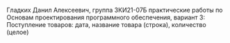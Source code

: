 Гладких Данил Алексеевич, группа ЗКИ21-07Б практические работы по Основам проектирования программного обеспечения, вариант 3: Поступление товаров: дата, название товара (строка), количество (целое)
